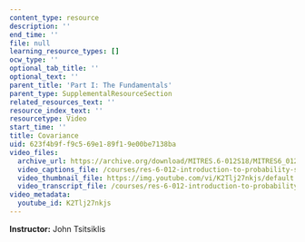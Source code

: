 ```yaml
---
content_type: resource
description: ''
end_time: ''
file: null
learning_resource_types: []
ocw_type: ''
optional_tab_title: ''
optional_text: ''
parent_title: 'Part I: The Fundamentals'
parent_type: SupplementalResourceSection
related_resources_text: ''
resource_index_text: ''
resourcetype: Video
start_time: ''
title: Covariance
uid: 623f4b9f-f9c5-69e1-89f1-9e00be7138ba
video_files:
  archive_url: https://archive.org/download/MITRES.6-012S18/MITRES6_012S18_L12-05_300k.mp4
  video_captions_file: /courses/res-6-012-introduction-to-probability-spring-2018/6af0695e356e59bc8942f77ee1e84f2a_K2Tlj27nkjs.vtt
  video_thumbnail_file: https://img.youtube.com/vi/K2Tlj27nkjs/default.jpg
  video_transcript_file: /courses/res-6-012-introduction-to-probability-spring-2018/f93968a4cc15ad91d90228ac8bb80d1d_K2Tlj27nkjs.pdf
video_metadata:
  youtube_id: K2Tlj27nkjs
---
```


**Instructor:** John Tsitsiklis



